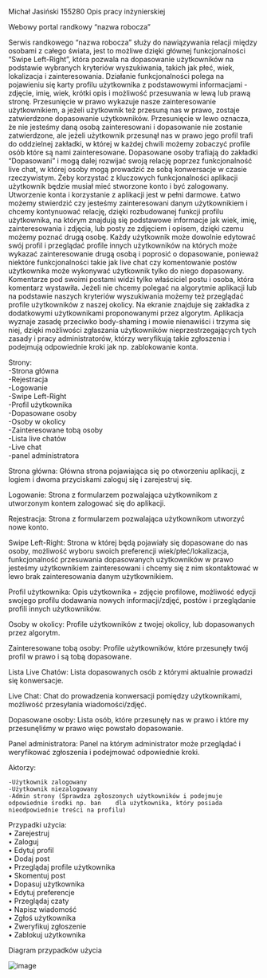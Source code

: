 Michał Jasiński 155280
Opis pracy inżynierskiej


Webowy portal randkowy “nazwa robocza”


Serwis randkowego “nazwa robocza” służy do nawiązywania relacji między osobami z całego świata, jest to możliwe dzięki głównej funkcjonalności “Swipe Left-Right”, która pozwala na dopasowanie użytkowników na podstawie wybranych kryteriów wyszukiwania, takich jak płeć, wiek, lokalizacja i zainteresowania. Działanie funkcjonalności polega na pojawieniu się karty profilu użytkownika z podstawowymi informacjami - zdjęcie, imię, wiek, krótki opis i możliwość przesuwania w lewą lub prawą stronę. Przesunięcie w prawo wykazuje nasze zainteresowanie użytkownikiem, a jeżeli użytkownik też przesuną nas w prawo, zostaje  zatwierdzone dopasowanie użytkowników. Przesunięcie w lewo oznacza, że nie jesteśmy daną osobą zainteresowani i dopasowanie nie zostanie zatwierdzone, ale jeżeli użytkownik przesunął nas w prawo  jego profil trafi do oddzielnej zakładki, w której w każdej chwili możemy zobaczyć profile osób które są nami zainteresowane. Dopasowane osoby trafiają do zakładki “Dopasowani” i mogą dalej rozwijać swoją relację poprzez funkcjonalność live chat, w której osoby mogą prowadzić ze sobą konwersacje w czasie rzeczywistym.
Żeby korzystać z kluczowych funkcjonalności aplikacji użytkownik będzie musiał mieć stworzone konto i być zalogowany. Utworzenie konta i korzystanie z aplikacji jest w pełni darmowe. Łatwo możemy stwierdzić czy jesteśmy zainteresowani danym użytkownikiem i chcemy kontynuować relację, dzięki rozbudowanej funkcji profilu użytkownika, na którym znajdują się podstawowe informacje jak wiek, imię, zainteresowania i zdjęcia, lub posty ze zdjęciem i opisem, dzięki czemu możemy poznać drugą osobę. Każdy użytkownik może dowolnie edytować swój profil i przeglądać profile innych użytkowników na których może wykazać zainteresowanie drugą osobą i poprosić o dopasowanie, ponieważ niektóre funkcjonalności takie jak live chat czy komentowanie postów użytkownika może wykonywać użytkownik tylko do niego dopasowany. Komentarze pod swoimi postami widzi tylko właściciel postu i osoba, która komentarz wystawiła. Jeżeli nie chcemy polegać na algorytmie aplikacji lub na podstawie naszych kryteriów wyszukiwania możemy też przeglądać profile użytkowników z naszej okolicy. Na ekranie znajduje się zakładka z dodatkowymi użytkownikami proponowanymi przez algorytm. Aplikacja wyznaje zasadę przeciwko body-shaming i mowie nienawiści i trzyma się niej, dzięki możliwości zgłaszania użytkowników nieprzestrzegających tych zasady i pracy administratorów, którzy weryfikują takie zgłoszenia i podejmują odpowiednie kroki jak np. zablokowanie konta. 


Strony:  
-Strona główna  
-Rejestracja  
-Logowanie   
-Swipe Left-Right  
-Profil użytkownika  
-Dopasowane osoby  
-Osoby w okolicy  
-Zainteresowane tobą osoby  
-Lista live chatów  
-Live chat  
-panel administratora  


Strona główna: Główna strona pojawiająca się po otworzeniu aplikacji, z logiem i dwoma przyciskami zaloguj się i zarejestruj się.   

Logowanie: Strona z formularzem pozwalająca użytkownikom z utworzonym kontem zalogować się do aplikacji.  

Rejestracja: Strona z formularzem pozwalająca użytkownikom utworzyć nowe konto.  

Swipe Left-Right: Strona w której będą pojawiały się dopasowane do nas osoby, możliwość wyboru swoich preferencji wiek/płeć/lokalizacja, funkcjonalność przesuwania dopasowanych użytkowników w prawo jesteśmy użytkownikiem zainteresowani i chcemy się z nim skontaktować w lewo brak zainteresowania danym użytkownikiem.  

Profil użytkownika: Opis użytkownika + zdjęcie profilowe, możliwość edycji swojego profilu dodawania nowych informacji/zdjęć, postów i przeglądanie profili innych użytkowników.  

Osoby w okolicy: Profile użytkowników z twojej okolicy, lub dopasowanych przez algorytm.  

Zainteresowane tobą osoby: Profile użytkowników, które przesunęły twój profil w prawo i są tobą dopasowane.  

Lista Live Chatów: Lista dopasowanych osób z którymi aktualnie prowadzi się konwersacje.  

Live Chat: Chat do prowadzenia konwersacji pomiędzy użytkownikami, możliwość przesyłania wiadomości/zdjęć.  

Dopasowane osoby: Lista osób, które przesunęły nas w prawo i które my przesunęliśmy w prawo więc powstało dopasowanie.  

Panel administratora: Panel na którym administrator może przeglądać i weryfikować zgłoszenia i podejmować odpowiednie kroki.  


Aktorzy: 

    -Użytkownik zalogowany  
    -Użytkownik niezalogowany  
    -Admin strony (Sprawdza zgłoszonych użytkowników i podejmuje odpowiednie środki np. ban    dla użytkownika, który posiada nieodpowiednie treści na profilu)  


Przypadki użycia:  
•	Zarejestruj  
•	Zaloguj  
•	Edytuj profil  
•	Dodaj post  
•	Przeglądaj profile użytkownika  
•	Skomentuj post  
•	Dopasuj użytkownika   
•	Edytuj preferencje  
•	Przeglądaj czaty  
•	Napisz wiadomość  
•	Zgłoś użytkownika  
•	Zweryfikuj zgłoszenie  
•	Zablokuj użytkownika  


Diagram przypadków użycia

![image](https://user-images.githubusercontent.com/87152087/169409317-418fb339-34e5-410c-8b55-6475fc6fa9af.png)


